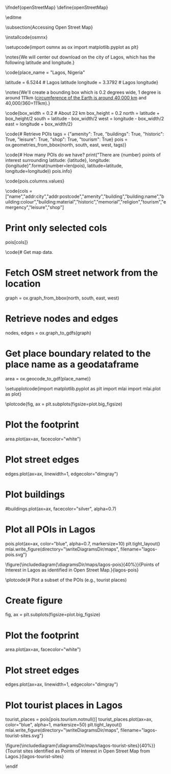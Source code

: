 \ifndef{openStreetMap}
\define{openStreetMap}

\editme


\subsection{Accessing Open Street Map}

\installcode{osmnx}

\setupcode{import osmnx as ox
import matplotlib.pyplot as plt}

\notes{We will center out download on the city of Lagos, which has the following latitude and longitude.}


\code{place_name = "Lagos, Nigeria"

latitude = 6.5244 # Lagos latitude
longitude = 3.3792 # Lagos longitude}

\notes{We'll create a bounding box which is 0.2 degrees wide, 1 degree is around 111km ([circumference of the Earth is around 40,000 km](https://en.wikipedia.org/wiki/Metre) and 40,000/360=111km).}

\code{box_width = 0.2 # About 22 km
box_height = 0.2
north = latitude + box_height/2
south = latitude - box_width/2
west = longitude - box_width/2
east = longitude + box_width/2}

\code{# Retrieve POIs
tags = {"amenity": True, 
        "buildings": True, 
		"historic": True, 
		"leisure": True, 
		"shop": True, 
		"tourism": True}
pois = ox.geometries_from_bbox(north, south, east, west, tags)}


\code{# How many POIs do we have?
print("There are {number} points of interest surrounding latitude: {latitude}, longitude: {longitude}".format(number=len(pois), latitude=latitude, longitude=longitude))
pois.info}

\code{pois.columns.values}

\code{cols = ["name","addr:city","addr:postcode","amenity","building","building:name","building:colour","building:material","historic","memorial","religion","tourism","emergency","leisure","shop"]
# Print only selected cols
pois[cols]}

\code{# Get map data.
# Fetch OSM street network from the location
graph = ox.graph_from_bbox(north, south, east, west)

# Retrieve nodes and edges
nodes, edges = ox.graph_to_gdfs(graph)

# Get place boundary related to the place name as a geodataframe
area = ox.geocode_to_gdf(place_name)}

\setupplotcode{import matplotlib.pyplot as plt
import mlai
import mlai.plot as plot}

\plotcode{fig, ax = plt.subplots(figsize=plot.big_figsize)

# Plot the footprint
area.plot(ax=ax, facecolor="white")

# Plot street edges
edges.plot(ax=ax, linewidth=1, edgecolor="dimgray")

# Plot buildings
#buildings.plot(ax=ax, facecolor="silver", alpha=0.7)

# Plot all POIs in Lagos
pois.plot(ax=ax, color="blue", alpha=0.7, markersize=10)
plt.tight_layout()
mlai.write_figure(directory="\writeDiagramsDir/maps", filename="lagos-pois.svg"}

\figure{\includediagram{\diagramsDir/maps/lagos-pois}{40%}}{Points of Interest in Lagos as identified in Open Street Map.}{lagos-pois}


\plotcode{# Plot a subset of the POIs (e.g., tourist places)
# Create figure
fig, ax = plt.subplots(figsize=plot.big_figsize)

# Plot the footprint
area.plot(ax=ax, facecolor="white")

# Plot street edges
edges.plot(ax=ax, linewidth=1, edgecolor="dimgray")

# Plot tourist places in Lagos
tourist_places = pois[pois.tourism.notnull()]
tourist_places.plot(ax=ax, color="blue", alpha=1, markersize=50)
plt.tight_layout()
mlai.write_figure(directory="\writeDiagramsDir/maps", filename="lagos-tourist-sites.svg"}

\figure{\includediagram{\diagramsDir/maps/lagos-tourist-sites}{40%}}{Tourist sites identified as Points of Interest in Open Street Map from Lagos.}{lagos-tourist-sites}

\endif
